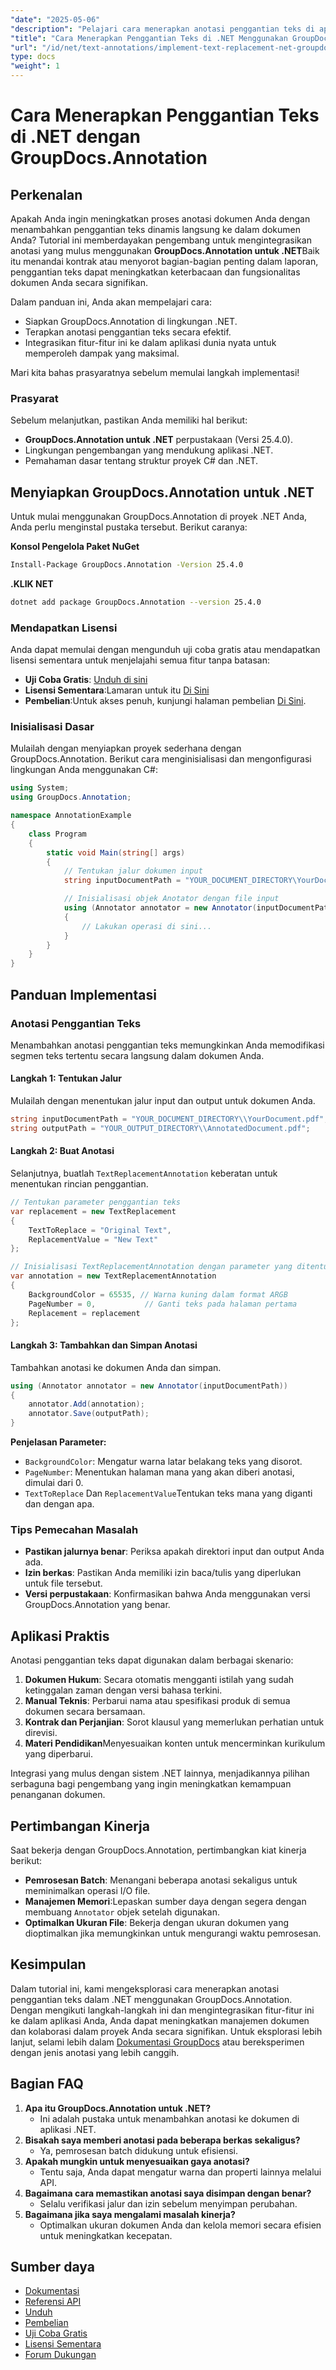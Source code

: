 ```yaml
---
"date": "2025-05-06"
"description": "Pelajari cara menerapkan anotasi penggantian teks di aplikasi .NET Anda menggunakan GroupDocs.Annotation. Tingkatkan keterbacaan dan fungsionalitas dokumen dengan mudah."
"title": "Cara Menerapkan Penggantian Teks di .NET Menggunakan GroupDocs.Annotation untuk Anotasi Dokumen yang Efisien"
"url": "/id/net/text-annotations/implement-text-replacement-net-groupdocs-annotation/"
type: docs
"weight": 1
---
```


# Cara Menerapkan Penggantian Teks di .NET dengan GroupDocs.Annotation
## Perkenalan
Apakah Anda ingin meningkatkan proses anotasi dokumen Anda dengan menambahkan penggantian teks dinamis langsung ke dalam dokumen Anda? Tutorial ini memberdayakan pengembang untuk mengintegrasikan anotasi yang mulus menggunakan **GroupDocs.Annotation untuk .NET**Baik itu menandai kontrak atau menyorot bagian-bagian penting dalam laporan, penggantian teks dapat meningkatkan keterbacaan dan fungsionalitas dokumen Anda secara signifikan.

Dalam panduan ini, Anda akan mempelajari cara:
- Siapkan GroupDocs.Annotation di lingkungan .NET.
- Terapkan anotasi penggantian teks secara efektif.
- Integrasikan fitur-fitur ini ke dalam aplikasi dunia nyata untuk memperoleh dampak yang maksimal.

Mari kita bahas prasyaratnya sebelum memulai langkah implementasi!

### Prasyarat
Sebelum melanjutkan, pastikan Anda memiliki hal berikut:
- **GroupDocs.Annotation untuk .NET** perpustakaan (Versi 25.4.0).
- Lingkungan pengembangan yang mendukung aplikasi .NET.
- Pemahaman dasar tentang struktur proyek C# dan .NET.

## Menyiapkan GroupDocs.Annotation untuk .NET
Untuk mulai menggunakan GroupDocs.Annotation di proyek .NET Anda, Anda perlu menginstal pustaka tersebut. Berikut caranya:

**Konsol Pengelola Paket NuGet**
```bash
Install-Package GroupDocs.Annotation -Version 25.4.0
```

**.KLIK NET**
```bash
dotnet add package GroupDocs.Annotation --version 25.4.0
```

### Mendapatkan Lisensi
Anda dapat memulai dengan mengunduh uji coba gratis atau mendapatkan lisensi sementara untuk menjelajahi semua fitur tanpa batasan:
- **Uji Coba Gratis**: [Unduh di sini](https://releases.groupdocs.com/annotation/net/)
- **Lisensi Sementara**:Lamaran untuk itu [Di Sini](https://purchase.groupdocs.com/temporary-license/)
- **Pembelian**:Untuk akses penuh, kunjungi halaman pembelian [Di Sini](https://purchase.groupdocs.com/buy).

### Inisialisasi Dasar
Mulailah dengan menyiapkan proyek sederhana dengan GroupDocs.Annotation. Berikut cara menginisialisasi dan mengonfigurasi lingkungan Anda menggunakan C#:

```csharp
using System;
using GroupDocs.Annotation;

namespace AnnotationExample
{
    class Program
    {
        static void Main(string[] args)
        {
            // Tentukan jalur dokumen input
            string inputDocumentPath = "YOUR_DOCUMENT_DIRECTORY\YourDocument.pdf";

            // Inisialisasi objek Anotator dengan file input
            using (Annotator annotator = new Annotator(inputDocumentPath))
            {
                // Lakukan operasi di sini...
            }
        }
    }
}
```

## Panduan Implementasi
### Anotasi Penggantian Teks
Menambahkan anotasi penggantian teks memungkinkan Anda memodifikasi segmen teks tertentu secara langsung dalam dokumen Anda.

#### Langkah 1: Tentukan Jalur
Mulailah dengan menentukan jalur input dan output untuk dokumen Anda.

```csharp
string inputDocumentPath = "YOUR_DOCUMENT_DIRECTORY\\YourDocument.pdf";
string outputPath = "YOUR_OUTPUT_DIRECTORY\\AnnotatedDocument.pdf";
```

#### Langkah 2: Buat Anotasi
Selanjutnya, buatlah `TextReplacementAnnotation` keberatan untuk menentukan rincian penggantian.

```csharp
// Tentukan parameter penggantian teks
var replacement = new TextReplacement
{
    TextToReplace = "Original Text",
    ReplacementValue = "New Text"
};

// Inisialisasi TextReplacementAnnotation dengan parameter yang ditentukan
var annotation = new TextReplacementAnnotation
{
    BackgroundColor = 65535, // Warna kuning dalam format ARGB
    PageNumber = 0,           // Ganti teks pada halaman pertama
    Replacement = replacement
};
```

#### Langkah 3: Tambahkan dan Simpan Anotasi
Tambahkan anotasi ke dokumen Anda dan simpan.

```csharp
using (Annotator annotator = new Annotator(inputDocumentPath))
{
    annotator.Add(annotation);
    annotator.Save(outputPath);
}
```
**Penjelasan Parameter:**
- `BackgroundColor`: Mengatur warna latar belakang teks yang disorot.
- `PageNumber`: Menentukan halaman mana yang akan diberi anotasi, dimulai dari 0.
- `TextToReplace` Dan `ReplacementValue`Tentukan teks mana yang diganti dan dengan apa.

### Tips Pemecahan Masalah
- **Pastikan jalurnya benar**: Periksa apakah direktori input dan output Anda ada.
- **Izin berkas**: Pastikan Anda memiliki izin baca/tulis yang diperlukan untuk file tersebut.
- **Versi perpustakaan**: Konfirmasikan bahwa Anda menggunakan versi GroupDocs.Annotation yang benar.

## Aplikasi Praktis
Anotasi penggantian teks dapat digunakan dalam berbagai skenario:
1. **Dokumen Hukum**: Secara otomatis mengganti istilah yang sudah ketinggalan zaman dengan versi bahasa terkini.
2. **Manual Teknis**: Perbarui nama atau spesifikasi produk di semua dokumen secara bersamaan.
3. **Kontrak dan Perjanjian**: Sorot klausul yang memerlukan perhatian untuk direvisi.
4. **Materi Pendidikan**Menyesuaikan konten untuk mencerminkan kurikulum yang diperbarui.

Integrasi yang mulus dengan sistem .NET lainnya, menjadikannya pilihan serbaguna bagi pengembang yang ingin meningkatkan kemampuan penanganan dokumen.

## Pertimbangan Kinerja
Saat bekerja dengan GroupDocs.Annotation, pertimbangkan kiat kinerja berikut:
- **Pemrosesan Batch**: Menangani beberapa anotasi sekaligus untuk meminimalkan operasi I/O file.
- **Manajemen Memori**:Lepaskan sumber daya dengan segera dengan membuang `Annotator` objek setelah digunakan.
- **Optimalkan Ukuran File**: Bekerja dengan ukuran dokumen yang dioptimalkan jika memungkinkan untuk mengurangi waktu pemrosesan.

## Kesimpulan
Dalam tutorial ini, kami mengeksplorasi cara menerapkan anotasi penggantian teks dalam .NET menggunakan GroupDocs.Annotation. Dengan mengikuti langkah-langkah ini dan mengintegrasikan fitur-fitur ini ke dalam aplikasi Anda, Anda dapat meningkatkan manajemen dokumen dan kolaborasi dalam proyek Anda secara signifikan. 
Untuk eksplorasi lebih lanjut, selami lebih dalam [Dokumentasi GroupDocs](https://docs.groupdocs.com/annotation/net/) atau bereksperimen dengan jenis anotasi yang lebih canggih.

## Bagian FAQ
1. **Apa itu GroupDocs.Annotation untuk .NET?**
   - Ini adalah pustaka untuk menambahkan anotasi ke dokumen di aplikasi .NET.
2. **Bisakah saya memberi anotasi pada beberapa berkas sekaligus?**
   - Ya, pemrosesan batch didukung untuk efisiensi.
3. **Apakah mungkin untuk menyesuaikan gaya anotasi?**
   - Tentu saja, Anda dapat mengatur warna dan properti lainnya melalui API.
4. **Bagaimana cara memastikan anotasi saya disimpan dengan benar?**
   - Selalu verifikasi jalur dan izin sebelum menyimpan perubahan.
5. **Bagaimana jika saya mengalami masalah kinerja?**
   - Optimalkan ukuran dokumen Anda dan kelola memori secara efisien untuk meningkatkan kecepatan.

## Sumber daya
- [Dokumentasi](https://docs.groupdocs.com/annotation/net/)
- [Referensi API](https://reference.groupdocs.com/annotation/net/)
- [Unduh](https://releases.groupdocs.com/annotation/net/)
- [Pembelian](https://purchase.groupdocs.com/buy)
- [Uji Coba Gratis](https://releases.groupdocs.com/annotation/net/)
- [Lisensi Sementara](https://purchase.groupdocs.com/temporary-license/)
- [Forum Dukungan](https://forum.groupdocs.com/c/annotation/)